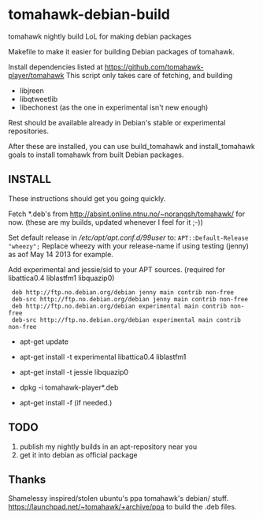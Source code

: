 tomahawk-debian-build
=====================

tomahawk nightly build LoL for making debian packages

Makefile to make it easier for building Debian packages of tomahawk.

Install dependencies listed at https://github.com/tomahawk-player/tomahawk
This script only takes care of fetching, and building

* libjreen
* libqtweetlib
* libechonest (as the one in experimental isn't new enough)

Rest should be available already in Debian's stable or experimental repositories. 

After these are installed, you can use build_tomahawk and install_tomahawk
goals to install tomahawk from built Debian packages.

## INSTALL ##

These instructions should get you going quickly. 

Fetch \*.deb's from http://absint.online.ntnu.no/~norangsh/tomahawk/ for now.
(these are my builds, updated whenever I feel for it ;-))

Set default release in */etc/apt/apt.conf.d/99user* to: `APT::Default-Release "wheezy";` 
Replace wheezy with your release-name if using testing (jenny) as aof May 14 2013 for example.

Add experimental and jessie/sid to your APT sources. (required for libattica0.4 liblastfm1 libquazip0)

```
 deb http://ftp.no.debian.org/debian jenny main contrib non-free
 deb-src http://ftp.no.debian.org/debian jenny main contrib non-free
 deb http://ftp.no.debian.org/debian experimental main contrib non-free
 deb-src http://ftp.no.debian.org/debian experimental main contrib non-free
```

* apt-get update
* apt-get install -t experimental libattica0.4 liblastfm1
* apt-get install -t jessie libquazip0


* dpkg -i tomahawk-player\*.deb
* apt-get install -f  (if needed.)


## TODO ##

1. publish my nightly builds in an apt-repository near you
2. get it into debian as official package

## Thanks ##

Shamelessy inspired/stolen ubuntu's ppa tomahawk's debian/ stuff. 
https://launchpad.net/~tomahawk/+archive/ppa to build the .deb files.
